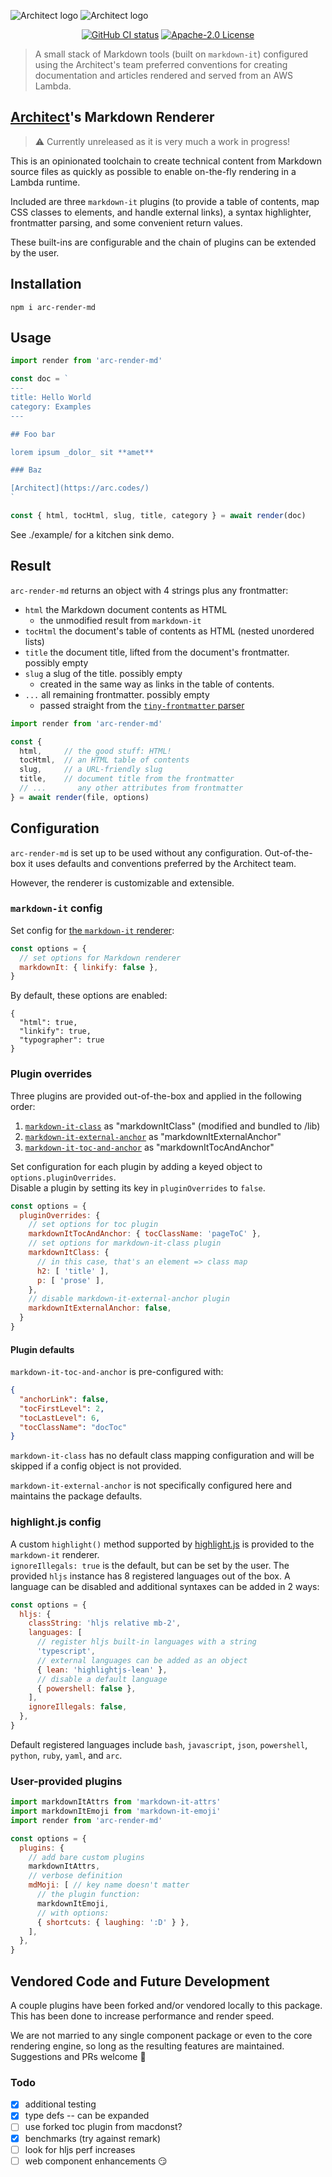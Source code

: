 ![Architect logo](https://github.com/architect/assets.arc.codes/raw/main/public/architect-logo-light-500b%402x.png#gh-dark-mode-only)
![Architect logo](https://github.com/architect/assets.arc.codes/raw/main/public/architect-logo-500b%402x.png#gh-light-mode-only)

<p align="center">
  <a href="https://github.com/architect/arc-render-md/actions?query=workflow%3A%22Node+CI%22"><img src=https://github.com/architect/arc-render-md/workflows/Node%20CI/badge.svg alt="GitHub CI status"></a>
  <a href="https://opensource.org/licenses/Apache-2.0"><img src="https://img.shields.io/badge/License-Apache%202.0-blue.svg" alt="Apache-2.0 License"></a>
</p>

> A small stack of Markdown tools (built on `markdown-it`) configured using the Architect's team preferred conventions for creating documentation and articles rendered and served from an AWS Lambda.

## [Architect](https://arc.codes)'s Markdown Renderer

> ⚠️  Currently unreleased as it is very much a work in progress!

This is an opinionated toolchain to create technical content from Markdown source files as quickly as possible to enable on-the-fly rendering in a Lambda runtime.

Included are three `markdown-it` plugins (to provide a table of contents, map CSS classes to elements, and handle external links), a syntax highlighter, frontmatter parsing, and some convenient return values.

These built-ins are configurable and the chain of plugins can be extended by the user.

## Installation

```
npm i arc-render-md
```

## Usage

```javascript
import render from 'arc-render-md'

const doc = `
---
title: Hello World
category: Examples
---

## Foo bar

lorem ipsum _dolor_ sit **amet**

### Baz

[Architect](https://arc.codes/)
`

const { html, tocHtml, slug, title, category } = await render(doc)
```

See ./example/ for a kitchen sink demo.

## Result

`arc-render-md` returns an object with 4 strings plus any frontmatter:

- `html` the Markdown document contents as HTML
  - the unmodified result from `markdown-it`
- `tocHtml` the document's table of contents as HTML (nested unordered lists)
- `title` the document title, lifted from the document's frontmatter. possibly empty
- `slug` a slug of the title. possibly empty
  - created in the same way as links in the table of contents.
- `...` all remaining frontmatter. possibly empty
  - passed straight from the [`tiny-frontmatter` parser](https://github.com/rjreed/tiny-frontmatter)

```javascript
import render from 'arc-render-md'

const {
  html,     // the good stuff: HTML!
  tocHtml,  // an HTML table of contents
  slug,     // a URL-friendly slug
  title,    // document title from the frontmatter
  // ...       any other attributes from frontmatter
} = await render(file, options)
```

## Configuration

`arc-render-md` is set up to be used without any configuration. Out-of-the-box it uses defaults and conventions preferred by the Architect team.

However, the renderer is customizable and extensible.

### `markdown-it` config

Set config for [the `markdown-it` renderer](https://github.com/markdown-it/markdown-it):

```javascript
const options = {
  // set options for Markdown renderer
  markdownIt: { linkify: false },
}
```

By default, these options are enabled:

```javascripton
{
  "html": true,
  "linkify": true,
  "typographer": true
}
```

### Plugin overrides

Three plugins are provided out-of-the-box and applied in the following order:

1. [`markdown-it-class`](https://github.com/HiroshiOkada/markdown-it-class) as "markdownItClass" (modified and bundled to /lib)
2. [`markdown-it-external-anchor`](https://github.com/binyamin/markdown-it-external-anchor) as "markdownItExternalAnchor"
3. [`markdown-it-toc-and-anchor`](https://github.com/medfreeman/markdown-it-toc-and-anchor) as "markdownItTocAndAnchor"

Set configuration for each plugin by adding a keyed object to `options.pluginOverrides`.  
Disable a plugin by setting its key in `pluginOverrides` to `false`.

```javascript
const options = {
  pluginOverrides: {
    // set options for toc plugin
    markdownItTocAndAnchor: { tocClassName: 'pageToC' },
    // set options for markdown-it-class plugin
    markdownItClass: {
      // in this case, that's an element => class map
      h2: [ 'title' ],
      p: [ 'prose' ],
    },
    // disable markdown-it-external-anchor plugin
    markdownItExternalAnchor: false,
  }
}
```

#### Plugin defaults

`markdown-it-toc-and-anchor` is pre-configured with:

```json
{
  "anchorLink": false,
  "tocFirstLevel": 2,
  "tocLastLevel": 6,
  "tocClassName": "docToc"
}
```

`markdown-it-class` has no default class mapping configuration and will be skipped if a config object is not provided.

`markdown-it-external-anchor` is not specifically configured here and maintains the package defaults.

### highlight.js config

A custom `highlight()` method supported by [highlight.js](https://highlightjs.org/) is provided to the `markdown-it`  renderer.  
`ignoreIllegals: true` is the default, but can be set by the user.
The provided `hljs` instance has 8 registered languages out of the box. A language can be disabled and additional syntaxes can be added in 2 ways:

```javascript
const options = {
  hljs: {
    classString: 'hljs relative mb-2',
    languages: [
      // register hljs built-in languages with a string
      'typescript',
      // external languages can be added as an object
      { lean: 'highlightjs-lean' },
      // disable a default language
      { powershell: false },
    ],
    ignoreIllegals: false,
  },
}
```

Default registered languages include `bash`, `javascript`, `json`, `powershell`, `python`, `ruby`, `yaml`, and `arc`.

### User-provided plugins

```javascript
import markdownItAttrs from 'markdown-it-attrs'
import markdownItEmoji from 'markdown-it-emoji'
import render from 'arc-render-md'

const options = {
  plugins: {
    // add bare custom plugins
    markdownItAttrs,
    // verbose definition
    mdMoji: [ // key name doesn't matter
      // the plugin function:
      markdownItEmoji,
      // with options:
      { shortcuts: { laughing: ':D' } },
    ],
  },
}
```

## Vendored Code and Future Development

A couple plugins have been forked and/or vendored locally to this package. This has been done to increase performance and render speed.

We are not married to any single component package or even to the core rendering engine, so long as the resulting features are maintained. Suggestions and PRs welcome 🙏

### Todo

- [x] additional testing
- [x] type defs -- can be expanded
- [ ] use forked toc plugin from macdonst?
- [x] benchmarks (try against remark)
- [ ] look for hljs perf increases
- [ ] web component enhancements 😏
